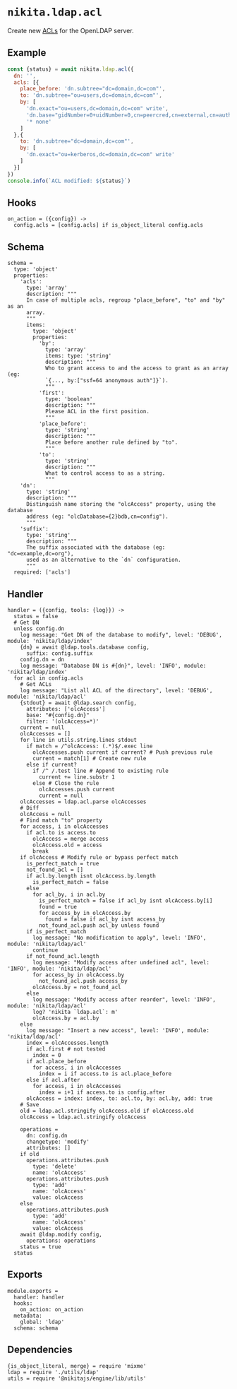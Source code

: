 
# `nikita.ldap.acl`

Create new [ACLs](acls) for the OpenLDAP server.

## Example

```js
const {status} = await nikita.ldap.acl({
  dn: '',
  acls: [{
    place_before: 'dn.subtree="dc=domain,dc=com"',
    to: 'dn.subtree="ou=users,dc=domain,dc=com"',
    by: [
      'dn.exact="ou=users,dc=domain,dc=com" write',
      'dn.base="gidNumber=0+uidNumber=0,cn=peercred,cn=external,cn=auth" read',
      '* none'
    ]
  },{
    to: 'dn.subtree="dc=domain,dc=com"',
    by: [
      'dn.exact="ou=kerberos,dc=domain,dc=com" write'
    ]
  }]
})
console.info(`ACL modified: ${status}`)
```

## Hooks

    on_action = ({config}) ->
      config.acls = [config.acls] if is_object_literal config.acls

## Schema

    schema =
      type: 'object'
      properties:
        'acls':
          type: 'array'
          description: """
          In case of multiple acls, regroup "place_before", "to" and "by" as an
          array.
          """
          items:
            type: 'object'
            properties:
              'by':
                type: 'array'
                items: type: 'string'
                description: """
                Who to grant access to and the access to grant as an array (eg:
                `{..., by:["ssf=64 anonymous auth"]}`).
                """
              'first':
                type: 'boolean'
                description: """
                Please ACL in the first position.
                """
              'place_before':
                type: 'string'
                description: """
                Place before another rule defined by "to".
                """
              'to':
                type: 'string'
                description: """
                What to control access to as a string.
                """
        'dn':
          type: 'string'
          description: """
          Distinguish name storing the "olcAccess" property, using the database
          address (eg: "olcDatabase={2}bdb,cn=config").
          """
        'suffix':
          type: 'string'
          description: """
          The suffix associated with the database (eg: "dc=example,dc=org"),
          used as an alternative to the `dn` configuration.
          """
      required: ['acls']


## Handler

    handler = ({config, tools: {log}}) ->
      status = false
      # Get DN
      unless config.dn
        log message: "Get DN of the database to modify", level: 'DEBUG', module: 'nikita/ldap/index'
        {dn} = await @ldap.tools.database config,
          suffix: config.suffix
        config.dn = dn
        log message: "Database DN is #{dn}", level: 'INFO', module: 'nikita/ldap/index'
      for acl in config.acls
        # Get ACLs
        log message: "List all ACL of the directory", level: 'DEBUG', module: 'nikita/ldap/acl'
        {stdout} = await @ldap.search config,
          attributes: ['olcAccess']
          base: "#{config.dn}"
          filter: '(olcAccess=*)'
        current = null
        olcAccesses = []
        for line in utils.string.lines stdout
          if match = /^olcAccess: (.*)$/.exec line
            olcAccesses.push current if current? # Push previous rule
            current = match[1] # Create new rule
          else if current?
            if /^ /.test line # Append to existing rule
              current += line.substr 1
            else # Close the rule
              olcAccesses.push current
              current = null
        olcAccesses = ldap.acl.parse olcAccesses
        # Diff
        olcAccess = null
        # Find match "to" property
        for access, i in olcAccesses
          if acl.to is access.to
            olcAccess = merge access
            olcAccess.old = access
            break
        if olcAccess # Modify rule or bypass perfect match
          is_perfect_match = true
          not_found_acl = []
          if acl.by.length isnt olcAccess.by.length
            is_perfect_match = false
          else
            for acl_by, i in acl.by
              is_perfect_match = false if acl_by isnt olcAccess.by[i]
              found = true
              for access_by in olcAccess.by
                found = false if acl_by isnt access_by
              not_found_acl.push acl_by unless found
          if is_perfect_match
            log message: "No modification to apply", level: 'INFO', module: 'nikita/ldap/acl'
            continue
          if not_found_acl.length
            log message: "Modify access after undefined acl", level: 'INFO', module: 'nikita/ldap/acl'
            for access_by in olcAccess.by
              not_found_acl.push access_by
            olcAccess.by = not_found_acl
          else
            log message: "Modify access after reorder", level: 'INFO', module: 'nikita/ldap/acl'
            log? 'nikita `ldap.acl`: m'
            olcAccess.by = acl.by
        else
          log message: "Insert a new access", level: 'INFO', module: 'nikita/ldap/acl'
          index = olcAccesses.length
          if acl.first # not tested
            index = 0
          if acl.place_before
            for access, i in olcAccesses
              index = i if access.to is acl.place_before
          else if acl.after
            for access, i in olcAccesses
              index = i+1 if access.to is config.after
          olcAccess = index: index, to: acl.to, by: acl.by, add: true
        # Save
        old = ldap.acl.stringify olcAccess.old if olcAccess.old
        olcAccess = ldap.acl.stringify olcAccess
        
        operations =
          dn: config.dn
          changetype: 'modify'
          attributes: []
        if old
          operations.attributes.push
            type: 'delete'
            name: 'olcAccess'
          operations.attributes.push
            type: 'add'
            name: 'olcAccess'
            value: olcAccess
        else
          operations.attributes.push
            type: 'add'
            name: 'olcAccess'
            value: olcAccess
        await @ldap.modify config,
          operations: operations
        status = true
      status

## Exports

    module.exports =
      handler: handler
      hooks:
        on_action: on_action
      metadata:
        global: 'ldap'
      schema: schema

## Dependencies

    {is_object_literal, merge} = require 'mixme'
    ldap = require './utils/ldap'
    utils = require '@nikitajs/engine/lib/utils'

[acls]: http://www.openldap.org/doc/admin24/access-control.html
[tuto]: https://documentation.fusiondirectory.org/fr/documentation/convert_acl
